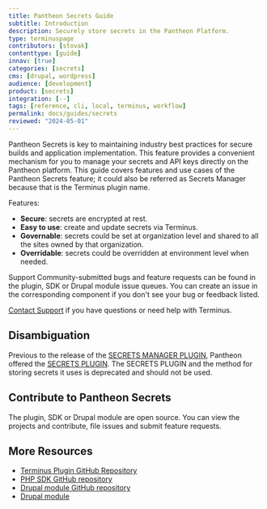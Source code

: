 ```yaml
---
title: Pantheon Secrets Guide
subtitle: Introduction
description: Securely store secrets in the Pantheon Platform.
type: terminuspage
contributors: [stovak]
contenttype: [guide]
innav: [true]
categories: [secrets]
cms: [drupal, wordpress]
audience: [development]
product: [secrets]
integration: [--]
tags: [reference, cli, local, terminus, workflow]
permalink: docs/guides/secrets
reviewed: "2024-05-01"
---
```


Pantheon Secrets is key to maintaining industry best practices for secure builds and application implementation. This feature provides a convenient mechanism for you to manage your secrets and API keys directly on the Pantheon platform.
This guide covers features and use cases of the Pantheon Secrets feature; it could also be referred as Secrets Manager because that is the Terminus plugin name.

Features:

* **Secure**: secrets are encrypted at rest.
* **Easy to use**: create and update secrets via Terminus.
* **Governable**: secrets could be set at organization level and shared to all the sites owned by that organization.
* **Overridable**: secrets could be overridden at environment level when needed.
  

Support Community-submitted bugs and feature requests can be found in the plugin, SDK or Drupal module issue queues. You can create an issue in the corresponding component if you don't see your bug or feedback listed.

[Contact Support](https://dashboard.pantheon.io/#support/support/all) if you have questions or need help with Terminus.

## Disambiguation

Previous to the release of the [SECRETS MANAGER PLUGIN](https://github.com/pantheon-systems/terminus-secrets-manager-plugin), Pantheon offered the [SECRETS PLUGIN](https://github.com/pantheon-systems/terminus-secrets-plugin). The SECRETS PLUGIN and the method for storing secrets it uses is deprecated and should not be used.

## Contribute to Pantheon Secrets

The plugin, SDK or Drupal module are open source. You can view the projects and contribute, file issues and submit feature requests.

## More Resources

* [Terminus Plugin GitHub Repository](https://github.com/pantheon-systems/terminus-secrets-manager-plugin)
* [PHP SDK GitHub repository](https://github.com/pantheon-systems/customer-secrets-php-sdk)
* [Drupal module GitHub repository](https://github.com/pantheon-systems/pantheon_secrets)
* [Drupal module](https://www.drupal.org/project/pantheon_secrets)
